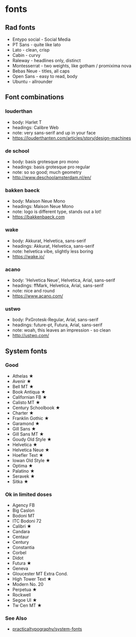 # fonts
## Rad fonts
- Entypo social - Social Media
- PT Sans - quite like lato
- Lato - clean, crisp
- Cabin - curvy
- Raleway - headlines only, distinct
- Montesserrat - two weights, like gotham / promixima nova
- Bebas Neue - titles, all caps
- Open Sans - easy to read, body
- Ubuntu - allrounder

## Font combinations
### louderthan
- body: Harlet T
- headings: Calibre Web
- note: very sans-serif and up in your face
- https://louderthanten.com/articles/story/design-machines

### de school
- body: basis grotesque pro mono
- headings: basis grotesque pro regular
- note: so so good; much geometry
- http://www.deschoolamsterdam.nl/en/

### bakken baeck
- body: Maison Neue Mono
- headings: Maison Neue Mono
- note: logo is different type, stands out a lot!
- https://bakkenbaeck.com

### wake
- body: Akkurat, Helvetica, sans-serif
- headings: Akkurat, Helvetica, sans-serif
- note: helvetica vibe, slightly less boring
- https://wake.io/

### acano
- body: 'Helvetica Neue', Helvetica, Arial, sans-serif
- headings: ffMark, Helvetica, Arial, sans-serif
- note: nice and round
- https://www.acano.com/

### ustwo
- body: PxGrotesk-Regular, Arial, sans-serif
- headings: future-pt, Futura, Arial, sans-serif
- note: woah, this leaves an impression - so clean
- http://ustwo.com/

## System fonts
### Good
- Athe­las ★
- Avenir ★
- Bell MT ★
- Book An­ti­qua ★
- Cal­i­forn­ian FB ★
- Cal­isto MT ★
- Cen­tury School­book ★
- Char­ter ★
- Franklin Gothic ★
- Gara­mond ★
- Gill Sans ★
- Gill Sans MT ★
- Goudy Old Style ★
- Hel­vetica ★
- Hel­vetica Neue ★
- Hoe­fler Text ★
- Iowan Old Style ★
- Op­tima ★
- Palatino ★
- Ser­avek ★
- Sitka ★

### Ok in limited doses
- Agency FB
- Big Caslon
- Bodoni MT
- ITC Bodoni 72
- Cal­ibri ★
- Can­dara
- Cen­taur
- Cen­tury
- Con­stan­tia
- Cor­bel
- Di­dot
- Fu­tura ★
- Geneva
- Glouces­ter MT Ex­tra Cond.
- High Tower Text ★
- Mod­ern No. 20
- Per­petua ★
- Rock­well
- Se­goe UI ★
- Tw Cen MT ★

### See Also
- [practicaltypography/system-fonts](http://practicaltypography.com/system-fonts.html)
